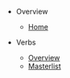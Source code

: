 <!-- _sidebar.md -->

- Overview
  - [Home](README.md)
  
- Verbs
  - [Overview](verbs/README.md)
  - [Masterlist](verbs/masterlist.md)